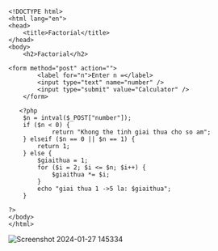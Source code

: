 ```
<!DOCTYPE html>
<html lang="en">
<head>
    <title>Factorial</title>
</head>
<body>
	<h2>Factorial</h2>

<form method="post" action="">
        <label for="n">Enter n =</label>
        <input type="text" name="number" />
        <input type="submit" value="Calculator" />
    </form>
    
   <?php
  	$n = intval($_POST["number"]);
  	if ($n < 0) {
        	return "Khong the tinh giai thua cho so am";
	} elseif ($n == 0 || $n == 1) {
		return 1;
	} else {
		$giaithua = 1;
		for ($i = 2; $i <= $n; $i++) {
			$giaithua *= $i;
		}
		echo "giai thua 1 ->5 la: $giaithua";
	}
		
?>
</body>
</html>
```
![Screenshot 2024-01-27 145334](https://github.com/vawn04/PHPchall/assets/154768853/402b42d2-21f9-4e0d-84e9-172a64d83812)
